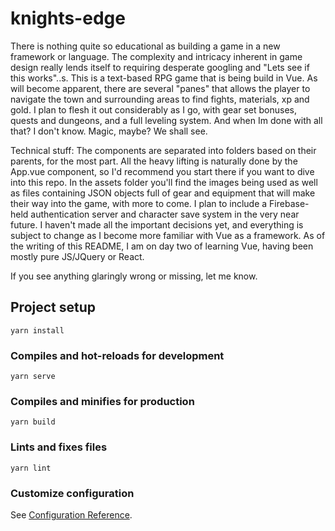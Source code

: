 # knights-edge

There is nothing quite so educational as building a game in a new framework or language.
The complexity and intricacy inherent in game design really lends itself to requiring desperate googling and "Lets see if this works"..s.
This is a text-based RPG game that is being build in Vue. As will become apparent, there are several "panes" that allows the player to 
navigate the town and surrounding areas to find fights, materials, xp and gold. I plan to flesh it out considerably as I go, with
gear set bonuses, quests and dungeons, and a full leveling system.
And when Im done with all that?
I don't know. Magic, maybe?
We shall see.

Technical stuff:
The components are separated into folders based on their parents, for the most part.
All the heavy lifting is naturally done by the App.vue component, so I'd recommend you start there if you want to dive into this repo.
In the assets folder you'll find the images being used as well as files containing JSON objects full of gear and equipment that will make
their way into the game, with more to come.
I plan to include a Firebase-held authentication server and character save system in the very near future.
I haven't made all the important decisions yet, and everything is subject to change as I become more familiar with Vue as a framework.
As of the writing of this README, I am on day two of learning Vue, having been mostly pure JS/JQuery or React.

If you see anything glaringly wrong or missing, let me know.

## Project setup
```
yarn install
```

### Compiles and hot-reloads for development
```
yarn serve
```

### Compiles and minifies for production
```
yarn build
```

### Lints and fixes files
```
yarn lint
```

### Customize configuration
See [Configuration Reference](https://cli.vuejs.org/config/).

